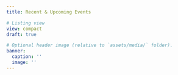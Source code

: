 ```yaml
---
title: Recent & Upcoming Events

# Listing view
view: compact
draft: true

# Optional header image (relative to `assets/media/` folder).
banner:
  caption: ''
  image: ''
---
```

